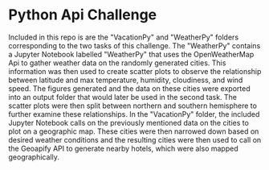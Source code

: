# Python Api Challenge

Included in this repo is are the "VacationPy" and "WeatherPy" folders corresponding to the two tasks of this challenge. The "WeatherPy" contains a Jupyter Notebook labelled "WeatherPy" that uses the OpenWeatherMap Api to gather weather data on the randomly generated cities. This information was then used to create scatter plots to observe the relationship between latitude and max temperature, humidity, cloudiness, and wind speed. The figures generated and the data on these cities were exported into an output folder that would later be used in the second task. The scatter plots were then split between northern and southern hemisphere to further examine these relationships. In the "VacationPy" folder, the included Jupyter Notebook calls on the previously mentioned data on the cities to plot on a geographic map. These cities were then narrowed down based on desired weather conditions and the resulting cities were then used to call on the Geoapify API to generate nearby hotels, which were also mapped geographically.
